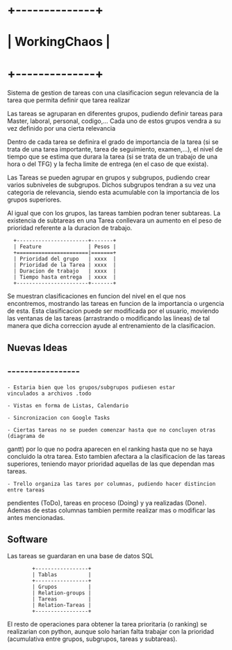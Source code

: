 #   +--------------+
#   | WorkingChaos |
#   +--------------+

Sistema de gestion de tareas con una clasificacion segun relevancia de la tarea
que permita definir que tarea realizar

Las tareas se agruparan en diferentes grupos, pudiendo definir tareas para Master,
laboral, personal, codigo,... Cada uno de estos grupos vendra a su vez definido por
una cierta relevancia

Dentro de cada tarea se definira el grado de importancia de la tarea (si se trata de
una tarea importante, tarea de seguimiento, examen,...), el nivel de tiempo que se 
estima que durara la tarea (si se trata de un trabajo de una hora o del TFG) y la 
fecha limite de entrega (en el caso de que exista).

Las Tareas se pueden agrupar en grupos y subgrupos, pudiendo crear varios subniveles
de subgrupos. Dichos subgrupos tendran a su vez una categoria de relevancia, siendo 
esta acumulable con la importancia de los grupos superiores.

Al igual que con los grupos, las tareas tambien podran tener subtareas. La existencia
de subtareas en una Tarea conllevara un aumento en el peso de prioridad referente a
la duracion de trabajo.


      +-----------------------+-------+
      | Feature               | Pesos |
      +=======================|=======+
      | Prioridad del grupo   | xxxx  |
      | Prioridad de la Tarea | xxxx  |
      | Duracion de trabajo   | xxxx  |
      | Tiempo hasta entrega  | xxxx  |
      +-----------------------+-------+


Se muestran clasificaciones en funcion del nivel en el que nos encontremos, mostrando 
las tareas en funcion de la importancia o urgencia de esta. Esta clasificacion puede 
ser modificada por el usuario, moviendo las ventanas de las tareas (arrastrando o 
modificando las lineas) de tal manera que dicha correccion ayude al entrenamiento
de la clasificacion.

##  Nuevas Ideas
## -----------------

    - Estaria bien que los grupos/subgrupos pudiesen estar 
    vinculados a archivos .todo

    - Vistas en forma de Listas, Calendario

    - Sincronizacion con Google Tasks

    - Ciertas tareas no se pueden comenzar hasta que no concluyen otras (diagrama de
gantt) por lo que no podra aparecen en el ranking hasta que no se haya concluido la otra
tarea. Esto tambien afectara a la clasificacion de las tareas superiores, teniendo mayor
prioridad aquellas de las que dependan mas tareas.

	- Trello organiza las tares por columnas, pudiendo hacer distincion entre tareas
pendientes (ToDo), tareas en proceso (Doing) y ya realizadas (Done). Ademas de estas columnas
tambien permite realizar mas o modificar las antes mencionadas.



 Software
------------

Las tareas se guardaran en una base de datos SQL 

            +-----------------+
            | Tablas          |
            +-----------------+
            | Grupos          |
            | Relation-groups |
            | Tareas          |
            | Relation-Tareas |
            +-----------------+

El resto de operaciones para obtener la tarea prioritaria (o ranking) se realizarian 
con python, aunque solo harian falta trabajar con la prioridad (acumulativa entre grupos,
subgrupos, tareas y subtareas). 
